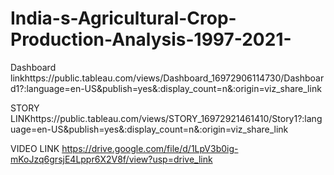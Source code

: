 # India-s-Agricultural-Crop-Production-Analysis-1997-2021-

Dashboard linkhttps://public.tableau.com/views/Dashboard_16972906114730/Dashboard1?:language=en-US&publish=yes&:display_count=n&:origin=viz_share_link

STORY LINKhttps://public.tableau.com/views/STORY_16972921461410/Story1?:language=en-US&publish=yes&:display_count=n&:origin=viz_share_link

VIDEO LINK https://drive.google.com/file/d/1LpV3b0ig-mKoJzq6grsjE4Lppr6X2V8f/view?usp=drive_link
